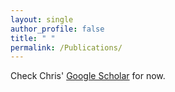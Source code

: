 ```yaml
---
layout: single
author_profile: false
title: " "
permalink: /Publications/
---
```


Check Chris' [Google Scholar](https://scholar.google.com/citations?user=on7GFpYAAAAJ&hl=en) for now. 
